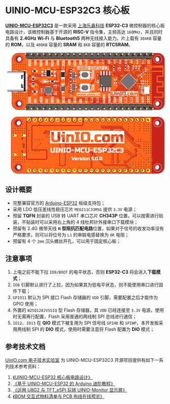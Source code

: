 # UINIO-MCU-ESP32C3 核心板

[**UINIO-MCU-ESP32C3**](https://gitee.com/uinika/UINIO-MCU-ESP32C3) 是一款采用 [上海乐鑫科技](https://www.espressif.com.cn) **ESP32-C3** 微控制器的核心板电路设计，该微控制器基于开源的 **RISC-V** 指令集，主频高达 `160MHz`，并且同时具备有 **2.4GHz Wi-Fi** 与 **Bluetooth5** 两种无线接入能力。片上载有 `384KB` 容量的 **ROM**，以及 `400KB` 容量的 **SRAM** 和 `8KB` 容量的 **RTCSRAM**。

![](./Images/PCB-3D-1.png)

![](./Images/PCB-3D-2.png)

## 设计概要

- 完整兼容官方的 [Arduino-ESP32](https://docs.espressif.com/projects/arduino-esp32/en/latest/) 板级支持包；
- 采用 LDO 低压差线性稳压芯片 `ME6211C33M5G` 提供 `3.3V` 电源；
- 预留 **TQFN** 封装的 USB 转 UART 串口芯片 **CH343P** 位置，可以按需进行贴装，不贴装时可以采用右上角的 4 线杜邦针外接串口下载模块；
- 预留有 2.4G 微带天线 **π 型阻抗匹配电路**位置，如果对于信号的收发功率没有严格要求，则可以将位号为 `L1` 的串联电感替换为 `0R` 电阻；
- 预留有 4 个 `2mm` 沉头螺丝开孔，可以用于固定核心板；

## 注意事项

1. 上电之前不能下拉 `IO9/BOOT` 的电平状态，否则 **ESP32-C3** 将会进入**下载模式**；
2. `IO8` 引脚默认进行了上拉，因为如果其为低电平状态，则不能使用串口进行固件下载；
3. `GPIO11` 默认为 SPI 接口 Flash 存储器的 `VDD` 引脚，需要配置之后才能作为 GPIO 使用；
4. 外置的 `W25Q128JVSSIQ` 型 Flash 存储器，其 `VDD` 已经连接至 `3.3V` 电源，使用时无需再行配置，Flash 采用普通的两线制 SPI 总线进行通信；
5. `IO12`、`IO13` 在 **QIO** 模式下被复用为 SPI 信号线 `SPIHD` 和 `SPIWP`，本开发板采用两线制 SPI 的 **DIO** 模式，使用时需要注意将 Flash 配置为 **DIO** 模式；

## 参考技术文档

[UinIO.com 电子技术实验室](http://uinio.com/) 为 UINIO-MCU-ESP32C3 开源项目提供有如下一系列技术参考资料：

1. [《UINIO-MCU-ESP32 核心板电路设计》](http://www.uinio.com/Project/UINIO-MCU-ESP32/)
2. [《基于 UINIO-MCU-ESP32 的 Arduino 进阶教程》](http://www.uinio.com/Project/Arduino-ESP32/)
3. [《运用 U8G2 与 TFT_eSPI 玩转 UINIO-Monitor 显示屏》](http://www.uinio.com/Project/UINIO-Monitor/)
4. [《BOM 交互式物料清单与 PCB 布线在线预览》](http://uinio.com/archives/BOM/UINIO-MCU-ESP32C3.html)
